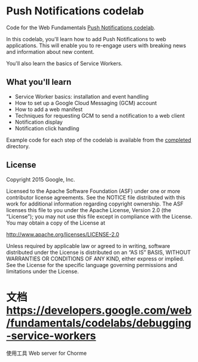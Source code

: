<!--
 * @Descripttion: 
 * @Date: 2021-01-13 13:59:16
 * @LastEditTime: 2021-01-13 16:06:26
 * @Author: Kiki
-->
# Push Notifications codelab

Code for the Web Fundamentals [Push Notifications codelab](https://codelabs.developers.google.com/codelabs/push-notifications/).

In this codelab, you'll learn how to add Push Notifications to web applications. This will enable you to re-engage users with breaking news and information about
new content.

You'll also learn the basics of Service Workers.

## What you'll learn

* Service Worker basics: installation and event handling
* How to set up a Google Cloud Messaging (GCM) account
* How to add a web manifest
* Techniques for requesting GCM to send a notification to a web client
* Notification display
* Notification click handling

Example code for each step of the codelab is available from the [completed](completed/) directory.

## License

Copyright 2015 Google, Inc.

Licensed to the Apache Software Foundation (ASF) under one or more contributor license agreements. See the NOTICE file distributed with this work for additional information regarding copyright ownership. The ASF licenses this file to you under the Apache License, Version 2.0 (the “License”); you may not use this file except in compliance with the License. You may obtain a copy of the License at

http://www.apache.org/licenses/LICENSE-2.0

Unless required by applicable law or agreed to in writing, software distributed under the License is distributed on an “AS IS” BASIS, WITHOUT WARRANTIES OR CONDITIONS OF ANY KIND, either express or implied. See the License for the specific language governing permissions and limitations under the License.

# 文档 https://developers.google.com/web/fundamentals/codelabs/debugging-service-workers

使用工具 Web server for Chorme